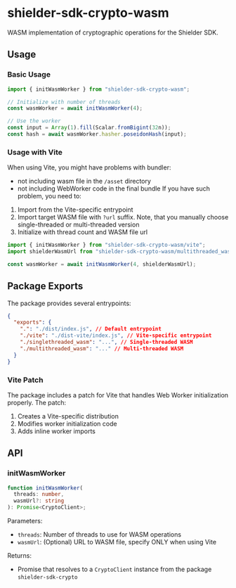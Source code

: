 # shielder-sdk-crypto-wasm

WASM implementation of cryptographic operations for the Shielder SDK.

## Usage

### Basic Usage

```typescript
import { initWasmWorker } from "shielder-sdk-crypto-wasm";

// Initialize with number of threads
const wasmWorker = await initWasmWorker(4);

// Use the worker
const input = Array(1).fill(Scalar.fromBigint(32n));
const hash = await wasmWorker.hasher.poseidonHash(input);
```

### Usage with Vite

When using Vite, you might have problems with bundler:

- not including wasm file in the `/asset` directory
- not including WebWorker code in the final bundle
  If you have such problem, you need to:

1. Import from the Vite-specific entrypoint
2. Import target WASM file with `?url` suffix. Note, that you manually choose single-threaded or multi-threaded version
3. Initialize with thread count and WASM file url

```typescript
import { initWasmWorker } from "shielder-sdk-crypto-wasm/vite";
import shielderWasmUrl from "shielder-sdk-crypto-wasm/multithreaded_wasm?url";

const wasmWorker = await initWasmWorker(4, shielderWasmUrl);
```

## Package Exports

The package provides several entrypoints:

```json
{
  "exports": {
    ".": "./dist/index.js", // Default entrypoint
    "./vite": "./dist-vite/index.js", // Vite-specific entrypoint
    "./singlethreaded_wasm": "...", // Single-threaded WASM
    "./multithreaded_wasm": "..." // Multi-threaded WASM
  }
}
```

### Vite Patch

The package includes a patch for Vite that handles Web Worker initialization properly. The patch:

1. Creates a Vite-specific distribution
2. Modifies worker initialization code
3. Adds inline worker imports

## API

### initWasmWorker

```typescript
function initWasmWorker(
  threads: number,
  wasmUrl?: string
): Promise<CryptoClient>;
```

Parameters:

- `threads`: Number of threads to use for WASM operations
- `wasmUrl`: (Optional) URL to WASM file, specify ONLY when using Vite

Returns:

- Promise that resolves to a `CryptoClient` instance from the package `shielder-sdk-crypto`
